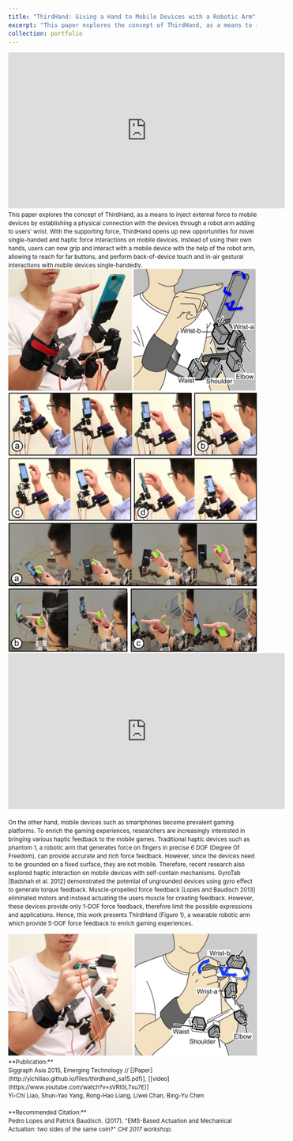 ```yaml
---
title: "ThirdHand: Giving a Hand to Mobile Devices with a Robotic Arm"
excerpt: "This paper explores the concept of ThirdHand, as a means to inject external force to mobile devices by establishing a physical connection with the devices through a robot arm adding to users’ wrist.<br/><img src='/images/thirdhand/teaser-1.png'><br><br>"
collection: portfolio
---
```


<iframe width="560" height="315" src="https://www.youtube.com/embed/HCcghH8mcFg" frameborder="0" allowfullscreen></iframe>

<small>
This paper explores the concept of ThirdHand, as a means to inject external force to mobile devices by establishing a physical connection with the devices through a robot arm adding to users’ wrist. With the supporting force, ThirdHand opens up new opportunities for novel single-handed and haptic force interactions on mobile devices. Instead of using their own hands, users can now grip and interact with a mobile device with the help of the robot arm, allowing to reach for far buttons, and perform back-of-device touch and in-air gestural interactions with mobile devices single-handedly.</small>

<img src='/images/thirdhand/prototype-one-mechanism.png'>
<br>
<img src='/images/thirdhand/floatphone-touch.png'>
<br>
<img src='/images/thirdhand/in-air-gesture.png'>


<iframe width="560" height="315" src="https://www.youtube.com/embed/sVRI0L7xu7E" frameborder="0" allowfullscreen></iframe>


<small>On the other hand, mobile devices such as smartphones become prevalent gaming platforms. To enrich the gaming experiences, researchers are increasingly interested in bringing various haptic feedback to the mobile games. Traditional haptic devices such as phantom 1, a robotic arm that generates force on fingers in precise 6 DOF (Degree Of Freedom), can provide accurate and rich force feedback. However, since the devices need to be grounded on a fixed surface, they are not mobile. Therefore, recent research also explored haptic interaction on mobile devices with self-contain mechanisms. GyroTab [Badshah et al. 2012] demonstrated the potential of ungrounded devices using gyro effect to generate torque feedback. Muscle-propelled force feedback [Lopes and Baudisch 2013] eliminated motors and instead actuating the users muscle for creating feedback. However, these devices provide only 1-DOF force feedback, therefore limit the possible expressions and applications. Hence, this work presents ThirdHand (Figure 1), a wearable robotic arm which provide 5-DOF force feedback to enrich gaming experiences.</small>

<img src='/images/thirdhand/thirdhand_hand.png'>

<small>
**Publication:** <br> 
Siggraph Asia 2015, Emerging Technology // [[Paper](http://yichiliao.github.io/files/thirdhand_sa15.pdf)], [[video](https://www.youtube.com/watch?v=sVRI0L7xu7E)]</small>
<br><small>Yi-Chi Liao, Shun-Yao Yang, Rong-Hao Liang, Liwei Chan, Bing-Yu Chen</small>
<br><br>
<small>
**Recommended Citation:** <br>
Pedro Lopes and Patrick Baudisch. (2017). &quot;EMS-Based Actuation and Mechanical Actuation: two sides of the same coin?&quot; <i>CHI 2017 workshop</i>.
</small>